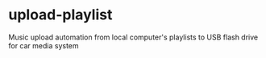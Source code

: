 # upload-playlist
Music upload automation from local computer's playlists to USB flash drive for car media system
